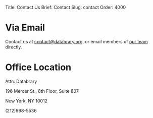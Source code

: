 Title: Contact Us
Brief: Contact
Slug: contact
Order: 4000

# Via Email

Contact us at [contact@databrary.org](mailto:contact@databrary.org "Email Databrary"), or email members of [our team](/community/team.html "Our Team") directly.

# Office Location

Attn: Databrary

196 Mercer St., 8th Floor, Suite 807

New York, NY 10012

(212)998-5536
